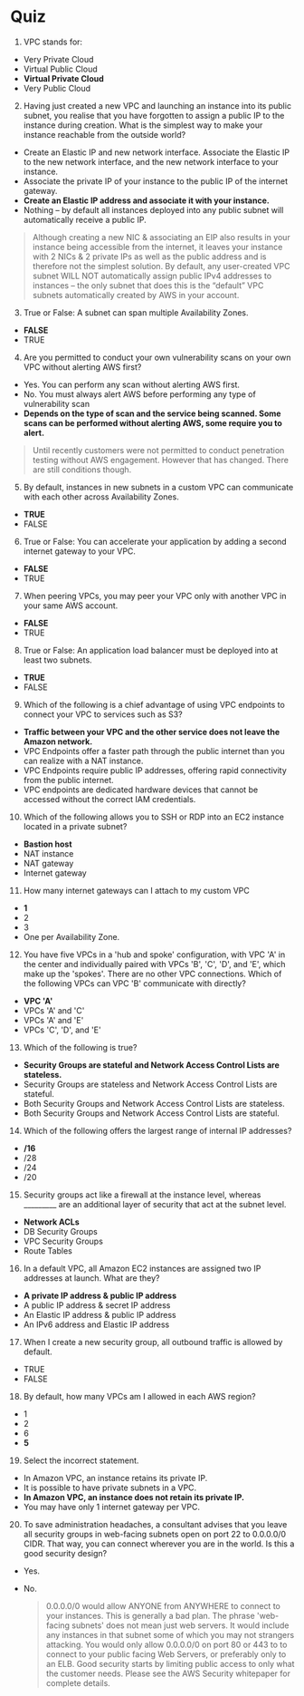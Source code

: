 # Quiz

1. VPC stands for:

- Very Private Cloud
- Virtual Public Cloud
- **Virtual Private Cloud**
- Very Public Cloud



2. Having just created a new VPC and launching an instance into its public subnet, you realise that you have forgotten to assign a public IP to the instance during creation. What is the simplest way to make your instance reachable from the outside world?

- Create an Elastic IP and new network interface. Associate the Elastic IP to the new network interface, and the new network interface to your instance.
- Associate the private IP of your instance to the public IP of the internet gateway.
- **Create an Elastic IP address and associate it with your instance.**
- Nothing – by default all instances deployed into any public subnet will automatically receive a public IP.

> Although creating a new NIC & associating an EIP also results in your instance being accessible from the internet, it leaves your instance with 2 NICs & 2 private IPs as well as the public address and is therefore not the simplest solution. By default, any user-created VPC subnet WILL NOT automatically assign public IPv4 addresses to instances – the only subnet that does this is the “default” VPC subnets automatically created by AWS in your account.



3. True or False: A subnet can span multiple Availability Zones.

- **FALSE**
- TRUE



4. Are you permitted to conduct your own vulnerability scans on your own VPC without alerting AWS first?

- Yes. You can perform any scan without alerting AWS first.
- No. You must always alert AWS before performing any type of vulnerability scan
- **Depends on the type of scan and the service being scanned. Some scans can be performed without alerting AWS, some require you to alert.**

> Until recently customers were not permitted to conduct penetration testing without AWS engagement. However that has changed. There are still conditions though.



5. By default, instances in new subnets in a custom VPC can communicate with each other across Availability Zones.

- **TRUE**
- FALSE



6. True or False: You can accelerate your application by adding a second internet gateway to your VPC.

- **FALSE**
- TRUE



7. When peering VPCs, you may peer your VPC only with another VPC in your same AWS account.

- **FALSE**
- TRUE



8. True or False: An application load balancer must be deployed into at least two subnets.

- **TRUE**
- FALSE



9. Which of the following is a chief advantage of using VPC endpoints to connect your VPC to services such as S3?

- **Traffic between your VPC and the other service does not leave the Amazon network.**
- VPC Endpoints offer a faster path through the public internet than you can realize with a NAT instance.
- VPC Endpoints require public IP addresses, offering rapid connectivity from the public internet.
- VPC endpoints are dedicated hardware devices that cannot be accessed without the correct IAM credentials.



10. Which of the following allows you to SSH or RDP into an EC2 instance located in a private subnet?

- **Bastion host**
- NAT instance
- NAT gateway
- Internet gateway



11. How many internet gateways can I attach to my custom VPC

- **1**
- 2
- 3
- One per Availability Zone.





12. You have five VPCs in a 'hub and spoke' configuration, with VPC 'A' in the center and individually paired with VPCs 'B', 'C', 'D', and 'E', which make up the 'spokes'. There are no other VPC connections. Which of the following VPCs can VPC 'B' communicate with directly?

- **VPC 'A'**
- VPCs 'A' and 'C'
- VPCs 'A' and 'E'
- VPCs 'C', 'D', and 'E'



13. Which of the following is true?

- **Security Groups are stateful and Network Access Control Lists are stateless.**
- Security Groups are stateless and Network Access Control Lists are stateful.
- Both Security Groups and Network Access Control Lists are stateless.
- Both Security Groups and Network Access Control Lists are stateful.



14. Which of the following offers the largest range of internal IP addresses?

- **/16**
- /28
- /24
- /20



15. Security groups act like a firewall at the instance level, whereas _________ are an additional layer of security that act at the subnet level.

- **Network ACLs**
- DB Security Groups
- VPC Security Groups
- Route Tables



16. In a default VPC, all Amazon EC2 instances are assigned two IP addresses at launch. What are they?

- **A private IP address & public IP address**
- A public IP address & secret IP address
- An Elastic IP address & public IP address
- An IPv6 address and Elastic IP address



17. When I create a new security group, all outbound traffic is allowed by default.

- TRUE
- FALSE



18. By default, how many VPCs am I allowed in each AWS region?

- 1
- 2
- 6
- **5**



19. Select the incorrect statement.

- In Amazon VPC, an instance retains its private IP.
- It is possible to have private subnets in a VPC.
- **In Amazon VPC, an instance does not retain its private IP.**
- You may have only 1 internet gateway per VPC.



20. To save administration headaches, a consultant advises that you leave all security groups in web-facing subnets open on port 22 to 0.0.0.0/0 CIDR. That way, you can connect wherever you are in the world. Is this a good security design?

- Yes.

- No.

  > 0.0.0.0/0 would allow ANYONE from ANYWHERE to connect to your instances. This is generally a bad plan. The phrase 'web-facing subnets' does not mean just web servers. It would include any instances in that subnet some of which you may not strangers attacking. You would only allow 0.0.0.0/0 on port 80 or 443 to to connect to your public facing Web Servers, or preferably only to an ELB. Good security starts by limiting public access to only what the customer needs. Please see the AWS Security whitepaper for complete details.